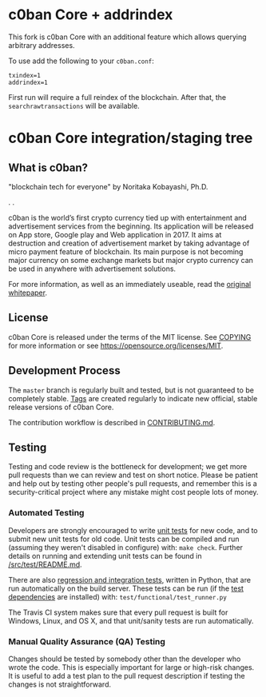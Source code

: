 c0ban Core + addrindex
=========================

This fork is c0ban Core with an additional feature which allows querying arbitrary addresses.

To use add the following to your `c0ban.conf`:

    txindex=1
    addrindex=1

First run will require a full reindex of the blockchain. After that, the `searchrawtransactions` will be available.

c0ban Core integration/staging tree
=====================================

What is c0ban?
----------------

"blockchain tech for everyone" by Noritaka Kobayashi, Ph.D.

.
.


c0ban is the world’s first crypto currency tied up with entertainment and advertisement services from the beginning.
Its application will be released on App store, Google play and Web application in 2017.
It aims at destruction and creation of advertisement market by taking advantage of micro payment feature of blockchain.
Its main purpose is not becoming major currency on some exchange markets but major crypto currency can be used
in anywhere with advertisement solutions.

For more information, as well as an immediately useable, read the
[original whitepaper](http://www.c0ban.co/).

License
-------

c0ban Core is released under the terms of the MIT license. See [COPYING](COPYING) for more
information or see https://opensource.org/licenses/MIT.

Development Process
-------------------

The `master` branch is regularly built and tested, but is not guaranteed to be
completely stable. [Tags](https://github.com/c0ban/c0ban/tags) are created
regularly to indicate new official, stable release versions of c0ban Core.

The contribution workflow is described in [CONTRIBUTING.md](CONTRIBUTING.md).

Testing
-------

Testing and code review is the bottleneck for development; we get more pull
requests than we can review and test on short notice. Please be patient and help out by testing
other people's pull requests, and remember this is a security-critical project where any mistake might cost people
lots of money.

### Automated Testing

Developers are strongly encouraged to write [unit tests](src/test/README.md) for new code, and to
submit new unit tests for old code. Unit tests can be compiled and run
(assuming they weren't disabled in configure) with: `make check`. Further details on running
and extending unit tests can be found in [/src/test/README.md](/src/test/README.md).

There are also [regression and integration tests](/test), written
in Python, that are run automatically on the build server.
These tests can be run (if the [test dependencies](/test) are installed) with: `test/functional/test_runner.py`

The Travis CI system makes sure that every pull request is built for Windows, Linux, and OS X, and that unit/sanity tests are run automatically.

### Manual Quality Assurance (QA) Testing

Changes should be tested by somebody other than the developer who wrote the
code. This is especially important for large or high-risk changes. It is useful
to add a test plan to the pull request description if testing the changes is
not straightforward.
